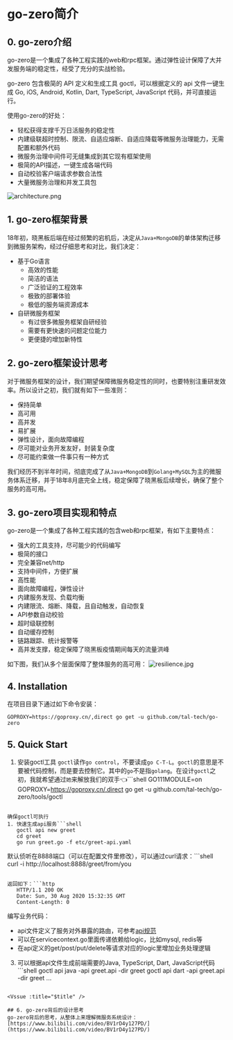 # go-zero简介



## 0. go-zero介绍
go-zero是一个集成了各种工程实践的web和rpc框架。通过弹性设计保障了大并发服务端的稳定性，经受了充分的实战检验。


go-zero 包含极简的 API 定义和生成工具 goctl，可以根据定义的 api 文件一键生成 Go, iOS, Android, Kotlin, Dart, TypeScript, JavaScript 代码，并可直接运行。


使用go-zero的好处：


- 轻松获得支撑千万日活服务的稳定性
- 内建级联超时控制、限流、自适应熔断、自适应降载等微服务治理能力，无需配置和额外代码
- 微服务治理中间件可无缝集成到其它现有框架使用
- 极简的API描述，一键生成各端代码
- 自动校验客户端请求参数合法性
- 大量微服务治理和并发工具包

![architecture.png](https://cdn.nlark.com/yuque/0/2020/png/2623842/1601207386607-cb4ad2bb-d1e6-4f1d-83b3-50b69883b6fa.png#align=left&display=inline&height=1422&margin=%5Bobject%20Object%5D&name=architecture.png&originHeight=1422&originWidth=2230&size=341219&status=done&style=none&width=2230)
## 1. go-zero框架背景
18年初，晓黑板后端在经过频繁的宕机后，决定从`Java+MongoDB`的单体架构迁移到微服务架构，经过仔细思考和对比，我们决定：


- 基于Go语言
   - 高效的性能
   - 简洁的语法
   - 广泛验证的工程效率
   - 极致的部署体验
   - 极低的服务端资源成本
- 自研微服务框架
   - 有过很多微服务框架自研经验
   - 需要有更快速的问题定位能力
   - 更便捷的增加新特性



## 2. go-zero框架设计思考
对于微服务框架的设计，我们期望保障微服务稳定性的同时，也要特别注重研发效率。所以设计之初，我们就有如下一些准则：


- 保持简单
- 高可用
- 高并发
- 易扩展
- 弹性设计，面向故障编程
- 尽可能对业务开发友好，封装复杂度
- 尽可能约束做一件事只有一种方式



我们经历不到半年时间，彻底完成了从`Java+MongoDB`到`Golang+MySQL`为主的微服务体系迁移，并于18年8月底完全上线，稳定保障了晓黑板后续增长，确保了整个服务的高可用。


## 3. go-zero项目实现和特点
go-zero是一个集成了各种工程实践的包含web和rpc框架，有如下主要特点：


- 强大的工具支持，尽可能少的代码编写
- 极简的接口
- 完全兼容net/http
- 支持中间件，方便扩展
- 高性能
- 面向故障编程，弹性设计
- 内建服务发现、负载均衡
- 内建限流、熔断、降载，且自动触发，自动恢复
- API参数自动校验
- 超时级联控制
- 自动缓存控制
- 链路跟踪、统计报警等
- 高并发支撑，稳定保障了晓黑板疫情期间每天的流量洪峰



如下图，我们从多个层面保障了整体服务的高可用：
![resilience.jpg](https://cdn.nlark.com/yuque/0/2020/jpeg/2623842/1601207450697-941ebb46-e89a-46d8-9378-55c446f8b8f2.jpeg#align=left&display=inline&height=902&margin=%5Bobject%20Object%5D&name=resilience.jpg&originHeight=902&originWidth=2218&size=153038&status=done&style=none&width=2218)
## 4. Installation
在项目目录下通过如下命令安装：


```shell
GOPROXY=https://goproxy.cn/,direct go get -u github.com/tal-tech/go-zero
```


## 5. Quick Start

1. 安装goctl工具
`goctl`读作`go control`，不要读成`go C-T-L`。`goctl`的意思是不要被代码控制，而是要去控制它。其中的`go`不是指`golang`。在设计`goctl`之初，我就希望通过`她`来解放我们的双手👈```shell
GO111MODULE=on GOPROXY=https://goproxy.cn/,direct go get -u github.com/tal-tech/go-zero/tools/goctl
```

确保goctl可执行
1. 快速生成api服务```shell
   goctl api new greet
   cd greet
   go run greet.go -f etc/greet-api.yaml
```

默认侦听在8888端口（可以在配置文件里修改），可以通过curl请求：```shell
   curl -i http://localhost:8888/greet/from/you
```

返回如下：```http
   HTTP/1.1 200 OK
   Date: Sun, 30 Aug 2020 15:32:35 GMT
   Content-Length: 0
```

编写业务代码：
   - api文件定义了服务对外暴露的路由，可参考[api规范](https://github.com/tal-tech/zero-doc/blob/main/doc/goctl.md)
   - 可以在servicecontext.go里面传递依赖给logic，比如mysql, redis等
   - 在api定义的get/post/put/delete等请求对应的logic里增加业务处理逻辑
3. 可以根据api文件生成前端需要的Java, TypeScript, Dart, JavaScript代码```shell
goctl api java -api greet.api -dir greet
goctl api dart -api greet.api -dir greet
...
```

<Vssue :title="$title" />

## 6. go-zero背后的设计思考
go-zero背后的思考，从整体上来理解微服务系统设计：
[https://www.bilibili.com/video/BV1rD4y127PD/](https://www.bilibili.com/video/BV1rD4y127PD/)
